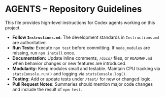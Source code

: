 # AGENTS – Repository Guidelines

This file provides high-level instructions for Codex agents working on this project.

- **Follow `Instructions.md`:** The development standards in `Instructions.md` are authoritative.
- **Run Tests:** Execute `npm test` before committing. If `node_modules` are missing, run `npm install` once.
- **Documentation:** Update inline comments, `/docs/` files, or `ROADMAP.md` when behavior changes or new features are introduced.
- **Modularity:** Keep modules small and testable. Maintain CPU tracking via `statsConsole.run()` and logging via `statsConsole.log()`.
- **Testing:** Add or update tests under `/test/` for new or changed logic.
- **Pull Request Notes:** Summaries should mention major code changes and include the result of `npm test`.

